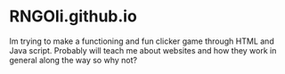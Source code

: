 # RNGOli.github.io
Im trying to make a functioning and fun clicker game through HTML and Java script. Probably will teach me about websites and how they work in general along the way so why not?

